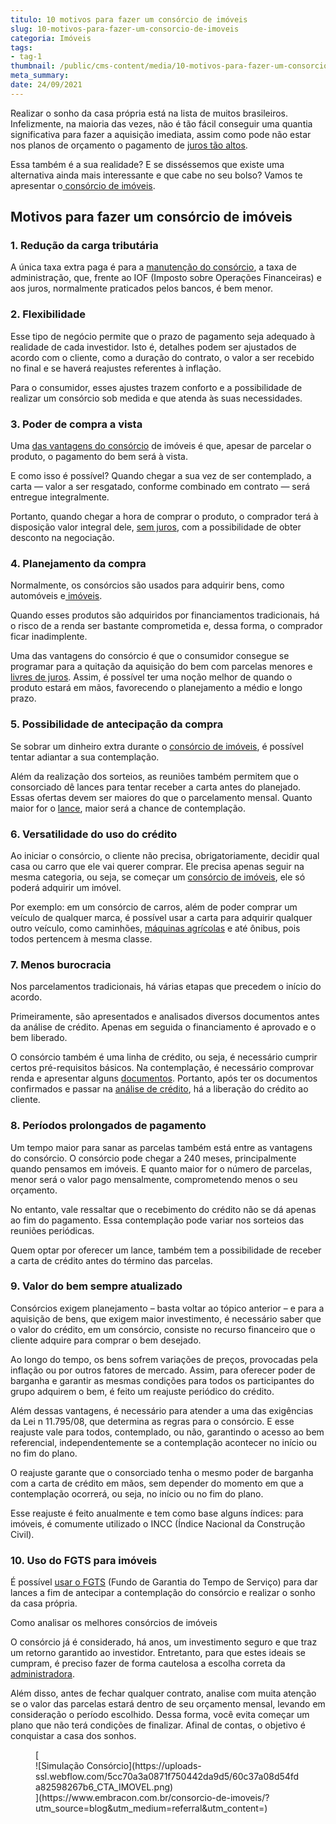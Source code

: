 ```yaml
---
titulo: 10 motivos para fazer um consórcio de imóveis
slug: 10-motivos-para-fazer-um-consorcio-de-imoveis
categoria: Imóveis
tags:
- tag-1
thumbnail: /public/cms-content/media/10-motivos-para-fazer-um-consorcio-de-imoveis.jpg
meta_summary: 
date: 24/09/2021
---
```

Realizar o sonho da casa própria está na lista de muitos brasileiros. Infelizmente, na maioria das vezes, não é tão fácil conseguir uma quantia significativa para fazer a aquisição imediata, assim como pode não estar nos planos de orçamento o pagamento de [juros tão altos](https://www.embracon.com.br/blog/como-os-juros-afetam-a-sua-vida).

Essa também é a sua realidade? E se disséssemos que existe uma alternativa ainda mais interessante e que cabe no seu bolso? Vamos te apresentar o[ consórcio de imóveis](https://www.embracon.com.br/blog/10-mitos-sobre-consorcio-de-imoveis).

Motivos para fazer um consórcio de imóveis 
-------------------------------------------

### 1. Redução da carga tributária 

A única taxa extra paga é para a [manutenção do consórcio](https://www.embracon.com.br/conhecaoconsorcio/o-que-e-taxa-de-administracao), a taxa de administração, que, frente ao IOF (Imposto sobre Operações Financeiras) e aos juros, normalmente praticados pelos bancos, é bem menor.

### 2. Flexibilidade 

Esse tipo de negócio permite que o prazo de pagamento seja adequado à realidade de cada investidor. Isto é, detalhes podem ser ajustados de acordo com o cliente, como a duração do contrato, o valor a ser recebido no final e se haverá reajustes referentes à inflação.

Para o consumidor, esses ajustes trazem conforto e a possibilidade de realizar um consórcio sob medida e que atenda às suas necessidades.

### 3. Poder de compra a vista 

Uma [das vantagens do consórcio](https://www.embracon.com.br/conhecaoconsorcio/quais-sao-as-vantagens-do-consorcio) de imóveis é que, apesar de parcelar o produto, o pagamento do bem será à vista.

E como isso é possível? Quando chegar a sua vez de ser contemplado, a carta — valor a ser resgatado, conforme combinado em contrato — será entregue integralmente.

Portanto, quando chegar a hora de comprar o produto, o comprador terá à disposição valor integral dele, [sem juros](https://www.embracon.com.br/blog/consorcio-nao-tem-juros-entenda), com a possibilidade de obter desconto na negociação.

### 4. Planejamento da compra 

Normalmente, os consórcios são usados para adquirir bens, como automóveis e[ imóveis](https://www.embracon.com.br/consorcio-de-imoveis).

Quando esses produtos são adquiridos por financiamentos tradicionais, há o risco de a renda ser bastante comprometida e, dessa forma, o comprador ficar inadimplente.

Uma das vantagens do consórcio é que o consumidor consegue se programar para a quitação da aquisição do bem com parcelas menores e [livres de juros](https://www.embracon.com.br/blog/parcela-de-consorcio-tem-juros). Assim, é possível ter uma noção melhor de quando o produto estará em mãos, favorecendo o planejamento a médio e longo prazo.

### 5. Possibilidade de antecipação da compra 

Se sobrar um dinheiro extra durante o [consórcio de imóveis](https://www.embracon.com.br/blog/como-o-consorcio-de-imoveis-cresceu-ao-longo-de-2020), é possível tentar adiantar a sua contemplação.

Além da realização dos sorteios, as reuniões também permitem que o consorciado dê lances para tentar receber a carta antes do planejado. Essas ofertas devem ser maiores do que o parcelamento mensal. Quanto maior for o [lance](https://www.embracon.com.br/blog/como-funciona-o-lance), maior será a chance de contemplação.

### 6. Versatilidade do uso do crédito 

Ao iniciar o consórcio, o cliente não precisa, obrigatoriamente, decidir qual casa ou carro que ele vai querer comprar. Ele precisa apenas seguir na mesma categoria, ou seja, se começar um [consórcio de imóveis](https://www.embracon.com.br/blog/alugar-casa-ou-fazer-o-consorcio-qual-vale-mais-a-pena), ele só poderá adquirir um imóvel.

Por exemplo: em um consórcio de carros, além de poder comprar um veículo de qualquer marca, é possível usar a carta para adquirir qualquer outro veículo, como caminhões, [máquinas agrícolas](https://www.embracon.com.br/blog/consorcio-de-maquinas-agricolas-entenda-como-funciona) e até ônibus, pois todos pertencem à mesma classe.

### 7. Menos burocracia 

Nos parcelamentos tradicionais, há várias etapas que precedem o início do acordo.

Primeiramente, são apresentados e analisados diversos documentos antes da análise de crédito. Apenas em seguida o financiamento é aprovado e o bem liberado.

O consórcio também é uma linha de crédito, ou seja, é necessário cumprir certos pré-requisitos básicos. Na contemplação, é necessário comprovar renda e apresentar alguns [documentos](https://www.embracon.com.br/blog/documentacao-para-consorcio-tire-suas-principais-duvidas). Portanto, após ter os documentos confirmados e passar na [análise de crédito](https://www.embracon.com.br/blog/como-funciona-a-analise-de-credito-no-consorcio), há a liberação do crédito ao cliente.

### 8. Períodos prolongados de pagamento 

Um tempo maior para sanar as parcelas também está entre as vantagens do consórcio. O consórcio pode chegar a 240 meses, principalmente quando pensamos em imóveis. E quanto maior for o número de parcelas, menor será o valor pago mensalmente, comprometendo menos o seu orçamento.

No entanto, vale ressaltar que o recebimento do crédito não se dá apenas ao fim do pagamento. Essa contemplação pode variar nos sorteios das reuniões periódicas.

Quem optar por oferecer um lance, também tem a possibilidade de receber a carta de crédito antes do término das parcelas.

### 9. Valor do bem sempre atualizado 

Consórcios exigem planejamento – basta voltar ao tópico anterior – e para a aquisição de bens, que exigem maior investimento, é necessário saber que o valor do crédito, em um consórcio, consiste no recurso financeiro que o cliente adquire para comprar o bem desejado.

Ao longo do tempo, os bens sofrem variações de preços, provocadas pela inflação ou por outros fatores de mercado. Assim, para oferecer poder de barganha e garantir as mesmas condições para todos os participantes do grupo adquirem o bem, é feito um reajuste periódico do crédito.

Além dessas vantagens, é necessário para atender a uma das exigências da Lei n 11.795/08, que determina as regras para o consórcio. E esse reajuste vale para todos, contemplado, ou não, garantindo o acesso ao bem referencial, independentemente se a contemplação acontecer no início ou no fim do plano.

O reajuste garante que o consorciado tenha o mesmo poder de barganha com a carta de crédito em mãos, sem depender do momento em que a contemplação ocorrerá, ou seja, no início ou no fim do plano.

Esse reajuste é feito anualmente e tem como base alguns índices: para imóveis, é comumente utilizado o INCC (Índice Nacional da Construção Civil).

### 10. Uso do FGTS para imóveis 

É possível [usar o FGTS](https://www.embracon.com.br/conhecaoconsorcio/minha-cota-de-imovel-foi-contemplada-como-utilizar-o-fgts) (Fundo de Garantia do Tempo de Serviço) para dar lances a fim de antecipar a contemplação do consórcio e realizar o sonho da casa própria.

Como analisar os melhores consórcios de imóveis

O consórcio já é considerado, há anos, um investimento seguro e que traz um retorno garantido ao investidor. Entretanto, para que estes ideais se cumpram, é preciso fazer de forma cautelosa a escolha correta da [administradora](https://www.embracon.com.br/blog/como-escolher-uma-administradora-de-consorcio).

Além disso, antes de fechar qualquer contrato, analise com muita atenção se o valor das parcelas estará dentro de seu orçamento mensal, levando em consideração o período escolhido. Dessa forma, você evita começar um plano que não terá condições de finalizar. Afinal de contas, o objetivo é conquistar a casa dos sonhos.

<figure class="w-richtext-figure-type-image w-richtext-align-center">[<div>![Simulação Consórcio](https://uploads-ssl.webflow.com/5cc70a3a0871f750442da9d5/60c37a08d54fda82598267b6_CTA_IMOVEL.png)</div>](https://www.embracon.com.br/consorcio-de-imoveis/?utm_source=blog&utm_medium=referral&utm_content=)</figure>
